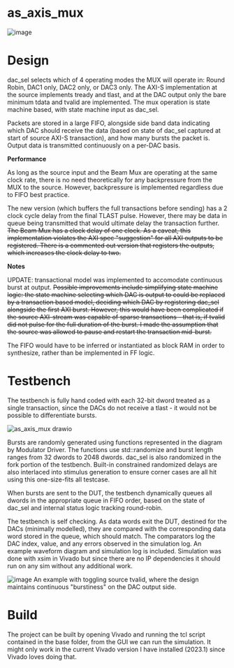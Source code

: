 # as_axis_mux

![image](https://github.com/forrestblee/as_axis_mux/assets/3317623/29d76971-0b5f-4df3-9ca3-05a6107a9bbb)


# Design
dac_sel selects which of 4 operating modes the MUX will operate in: Round Robin, DAC1 only, DAC2 only, or DAC3 only. The AXI-S implementation at the source implements tready and tlast, and at the DAC output only the bare minimum tdata and tvalid are implemented. 
The mux operation is state machine based, with state machine input as dac_sel. 

Packets are stored in a large FIFO, alongside side band data indicating which DAC should receive the data (based on state of dac_sel captured at start of source AXI-S transaction), and how many bursts the packet is. 
Output data is transmitted continuously on a per-DAC basis. 

**Performance**

As long as the source input and the Beam Mux are operating at the same clock rate, there is no need theoretically for any backpressure from the MUX to the source. However, backpressure is implemented regardless due to FIFO best practice.


The new version (which buffers the full transactions before sending) has a 2 clock cycle delay from the final TLAST pulse. However, there may be data in queue being transmitted that would ultimate delay the transaction further. 
~~The Beam Mux has a clock delay of one clock. As a caveat, this implementation violates the AXI spec "suggestion" for all AXI outputs to be registered. There is a commented out version that registers the outputs, which increases the clock delay to two.~~

**Notes**

UPDATE: transactional model was implemented to accomodate continuous burst at output. 
~~Possible improvements include simplifying state machine logic: the state machine selecting which DAC is output to could be replaced by a transaction based model, deciding which DAC by registering dac_sel alongside the first AXI burst. However, this would have been complicated if the source AXI-stream was capable of sparse transactions - that is, if tvalid did not pulse for the full duration of the burst. I made the assumption that the source was allowed to pause and restart the transaction mid-burst.~~

The FIFO would have to be inferred or instantiated as block RAM in order to synthesize, rather than be implemented in FF logic. 

# Testbench
The testbench is fully hand coded with each 32-bit dword treated as a single transaction, since the DACs do not receive a tlast - it would not be possible to differentiate bursts.

![as_axis_mux drawio](https://github.com/forrestblee/as_axis_mux/assets/3317623/3163ec47-a671-48a3-ab3d-39a76b4fe365)

Bursts are randomly generated using functions represented in the diagram by Modulator Driver. The functions use std::randomize and burst length ranges from 32 dwords to 2048 dwords. dac_sel is also randomized in the fork portion of the testbench. Built-in constrained randomized delays are also interlaced into stimulus generation to ensure corner cases are all hit using this one-size-fits all testcase. 

When bursts are sent to the DUT, the testbench dynamically queues all dwords in the appropriate queue in FIFO order, based on the state of dac_sel and internal status logic tracking round-robin. 

The testbench is self checking. As data words exit the DUT, destined for the DACs (minimally modelled), they are compared with the corresponding data word stored in the queue, which should match. The comparators log the DAC index, value, and any errors observed in the simulation log. An example waveform diagram and simulation log is included. Simulation was done with xsim in Vivado but since there are no IP dependencies it should run on any sim without any additional work.  

![image](https://github.com/forrestblee/as_axis_mux/assets/3317623/dc4dff19-f904-45c2-9e29-ca372600677b)
An example with toggling source tvalid, where the design maintains continuous "burstiness" on the DAC output side. 

# Build
The project can be built by opening Vivado and running the tcl script contained in the base folder, from the GUI we can run the simulation. It might only work in the current Vivado version I have installed (2023.1) since Vivado loves doing that.  
